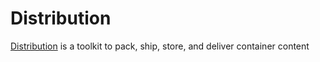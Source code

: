 # Distribution

[Distribution](https://github.com/distribution/distribution) is a toolkit to pack, ship, store, and deliver container content
